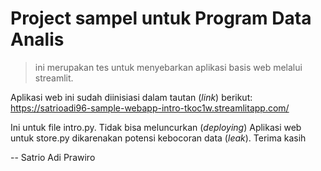 # Project sampel untuk Program Data Analis

> ini merupakan tes untuk menyebarkan aplikasi basis web melalui streamlit. 

Aplikasi web ini sudah diinisiasi dalam tautan (*link*) berikut:
https://satrioadi96-sample-webapp-intro-tkoc1w.streamlitapp.com/

Ini untuk file intro.py. Tidak bisa meluncurkan (*deploying*) Aplikasi web untuk store.py dikarenakan potensi kebocoran data (*leak*).
Terima kasih



-- Satrio Adi Prawiro
